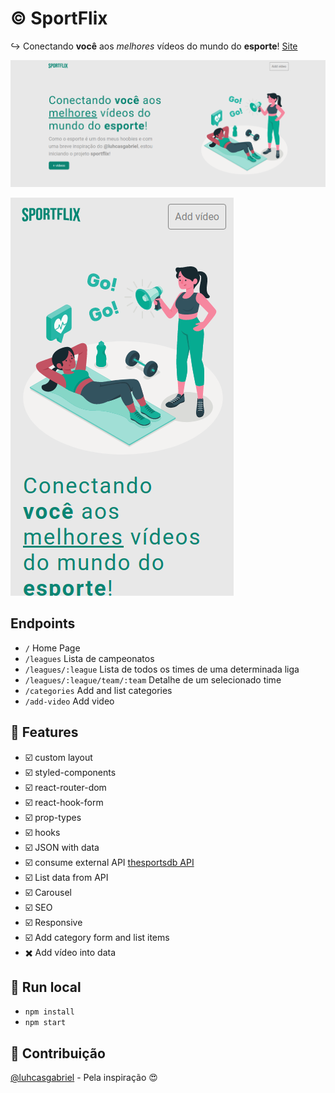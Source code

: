 # :copyright: SportFlix

:arrow_right_hook: Conectando **você** aos *melhores* vídeos do mundo do **esporte**! [Site](https://sportflix.vercel.app/)

![Home desktop](https://raw.githubusercontent.com/laisfrigerio/sport-flix/master/screenshots/home-desktop.png)

![Home mobile](https://raw.githubusercontent.com/laisfrigerio/sport-flix/master/screenshots/home-mobile.png)

## Endpoints

- `/` Home Page
- `/leagues` Lista de campeonatos
- `/leagues/:league` Lista de todos os times de uma determinada liga
- `/leagues/:league/team/:team` Detalhe de um selecionado time
- `/categories` Add and list categories
- `/add-video` Add video 

## :pencil: Features

- :ballot_box_with_check: custom layout
- :ballot_box_with_check: styled-components
- :ballot_box_with_check: react-router-dom
- :ballot_box_with_check: react-hook-form
- :ballot_box_with_check: prop-types
- :ballot_box_with_check: hooks
- :ballot_box_with_check: JSON with data
- :ballot_box_with_check: consume external API [thesportsdb API](https://www.thesportsdb.com/api.php?)
- :ballot_box_with_check: List data from API
- :ballot_box_with_check: Carousel
- :ballot_box_with_check: SEO
- :ballot_box_with_check: Responsive
- :ballot_box_with_check: Add category form and list items
- :heavy_multiplication_x: Add vídeo into data

## :gem: Run local

- `npm install`
- `npm start`

## :muscle: Contribuição

[@luhcasgabriel](https://github.com/lucashgabriel/) - Pela inspiração :heart_eyes: